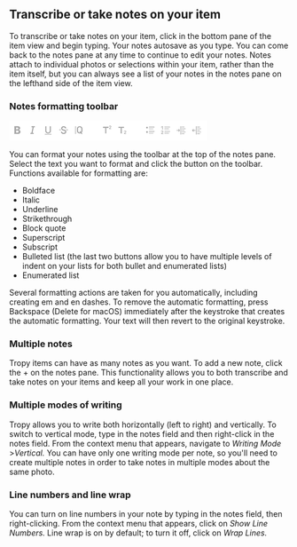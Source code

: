 ## Transcribe or take notes on your item

To transcribe or take notes on your item, click in the bottom pane of the item view and begin typing. Your notes autosave as you type. You can come back to the notes pane at any time to continue to edit your notes. Notes attach to individual photos or selections within your item, rather than the item itself, but you can always see a list of your notes in the notes pane on the lefthand side of the item view.

### Notes formatting toolbar

![](/assets/notes-toolbar.png)

You can format your notes using the toolbar at the top of the notes pane. Select the text you want to format and click the button on the toolbar. Functions available for formatting are:

* Boldface
* Italic
* Underline
* Strikethrough
* Block quote
* Superscript
* Subscript
* Bulleted list \(the last two buttons allow you to have multiple levels of indent on your lists for both bullet and enumerated lists\)
* Enumerated list

Several formatting actions are taken for you automatically, including creating em and en dashes. To remove the automatic formatting, press Backspace \(Delete for macOS\) immediately after the keystroke that creates the automatic formatting. Your text will then revert to the original keystroke.

### Multiple notes

Tropy items can have as many notes as you want. To add a new note, click the + on the notes pane. This functionality allows you to both transcribe and take notes on your items and keep all your work in one place.



### Multiple modes of writing

Tropy allows you to write both horizontally \(left to right\) and vertically. To switch to vertical mode, type in the notes field and then right-click in the notes field. From the context menu that appears, navigate to <em>Writing Mode</em> &gt;<em>Vertical.</em> You can have only one writing mode per note, so you'll need to create multiple notes in order to take notes in multiple modes about the same photo.

### Line numbers and line wrap

You can turn on line numbers in your note by typing in the notes field, then right-clicking. From the context menu that appears, click on <em>Show Line Numbers.</em> Line wrap is on by default; to turn it off, click on <em>Wrap Lines.</em>



